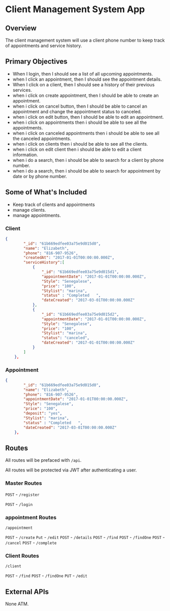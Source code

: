 # Client Management System App

## Overview

The client management system will use a client phone number to keep track of appointments and service history.

## Primary Objectives

- When I login, then I should see a list of all upcoming appointments.
- when I click an appointment, then I should see the appointment details.
- When I click on a client, then I should see a history of their previous services.
- when i click on create appointment, then I should be able to create an appointment.
- when i click on cancel button, then I should be able to cancel an appointment and change the appointment status to canceled.
- when i click on edit button, then I should be able to edit an appointment.
- when i click on appointments then i should be able to see all the appointments.
- when i click on canceled appointments then i should be able to see all the canceled appointments.
- when i click on clients then i should be able to see all the clients.
- when i click on edit client then i should be able to edit a client information.
- when i do a search, then i should be able to search for a client by phone number.
- when i do a search, then i should be able to search for appointment by date or by phone number.

## Some of What's Included

- Keep track of clients and appointments
- manage clients.
- manage appointments.

### Client

```json
{
		"_id": "61b669edfee03a75e9d015d0",
		"name": "Elizabeth",
		"phone": "816-907-9526",
		"createdAt": "2017-01-01T00:00:00.000Z",
		"serviceHistory":[
			{
				"_id": "61b669edfee03a75e9d015d1",
				"appointmentDate": "2017-01-01T00:00:00.000Z",
				"Style": "Senegalese",
				"price": "100",
				"Stylist": "marina",
				"status" : "Completed	",
				"dateCreated": "2017-03-01T00:00:00.000Z"
			},
			{
				"_id": "61b669edfee03a75e9d015d2",
				"appointmentDate": "2017-01-01T00:00:00.000Z",
				"Style": "Senegalese",
				"price": "100",
				"Stylist": "marina",
				"status": "canceled",
				"dateCreated": "2017-01-01T00:00:00.000Z"
			}
		]
	},
```

### Appointment

```json
{
		"_id": "61b669edfee03a75e9d015d0",
		"name": "Elizabeth",
		"phone": "816-907-9526",
		"appointmentDate": "2017-01-01T00:00:00.000Z",
		"Style": "Senegalese",
		"price": "100",
		"deposit": "yes",
		"Stylist": "marina",
		"status" : "Completed	",
		"dateCreated": "2017-03-01T00:00:00.000Z"
	},
```

## Routes

All routes will be prefaced with `/api`.

All routes will be protected via JWT after authenticating a user.

### Master Routes

`POST` - `/register`

`POST` - `/login`

### appointment Routes

`/appointment`

`POST` - `/create`
`Put` - `/edit`
`POST` - `/details`
`POST` - `/find`
`POST` - `/findOne`
`POST` - `/cancel`
`POST` - `/complete`

### Client Routes

`/client`

`POST` - `/find`
`POST` - `/findOne`
`PUT` - `/edit`

## External APIs

None ATM.
